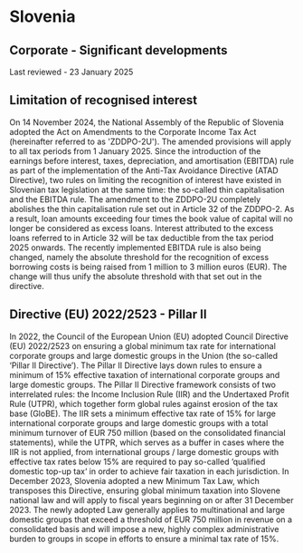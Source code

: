 # Slovenia
## Corporate - Significant developments
Last reviewed - 23 January 2025
## Limitation of recognised interest
On 14 November 2024, the National Assembly of the Republic of Slovenia adopted the Act on Amendments to the Corporate Income Tax Act (hereinafter referred to as 'ZDDPO-2U'). The amended provisions will apply to all tax periods from 1 January 2025.
Since the introduction of the earnings before interest, taxes, depreciation, and amortisation (EBITDA) rule as part of the implementation of the Anti-Tax Avoidance Directive (ATAD Directive), two rules on limiting the recognition of interest have existed in Slovenian tax legislation at the same time: the so-called thin capitalisation and the EBITDA rule. The amendment to the ZDDPO-2U completely abolishes the thin capitalisation rule set out in Article 32 of the ZDDPO-2. As a result, loan amounts exceeding four times the book value of capital will no longer be considered as excess loans. Interest attributed to the excess loans referred to in Article 32 will be tax deductible from the tax period 2025 onwards. The recently implemented EBITDA rule is also being changed, namely the absolute threshold for the recognition of excess borrowing costs is being raised from 1 million to 3 million euros (EUR). The change will thus unify the absolute threshold with that set out in the directive.
## Directive (EU) 2022/2523 - Pillar II
In 2022, the Council of the European Union (EU) adopted Council Directive (EU) 2022/2523 on ensuring a global minimum tax rate for international corporate groups and large domestic groups in the Union (the so-called ‘Pillar II Directive’).
The Pillar II Directive lays down rules to ensure a minimum of 15% effective taxation of international corporate groups and large domestic groups. The Pillar II Directive framework consists of two interrelated rules: the Income Inclusion Rule (IIR) and the Undertaxed Profit Rule (UTPR), which together form global rules against erosion of the tax base (GloBE). The IIR sets a minimum effective tax rate of 15% for large international corporate groups and large domestic groups with a total minimum turnover of EUR 750 million (based on the consolidated financial statements), while the UTPR, which serves as a buffer in cases where the IIR is not applied, from international groups / large domestic groups with effective tax rates below 15% are required to pay so-called ’qualified domestic top-up tax‘ in order to achieve fair taxation in each jurisdiction. 
In December 2023, Slovenia adopted a new Minimum Tax Law, which transposes this Directive, ensuring global minimum taxation into Slovene national law and will apply to fiscal years beginning on or after 31 December 2023. The newly adopted Law generally applies to multinational and large domestic groups that exceed a threshold of EUR 750 million in revenue on a consolidated basis and will impose a new, highly complex administrative burden to groups in scope in efforts to ensure a minimal tax rate of 15%.
